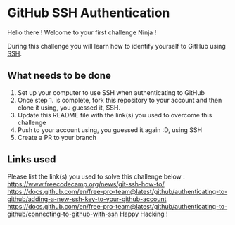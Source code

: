 # GitHub SSH Authentication

Hello there ! Welcome to your first challenge Ninja !

During this challenge you will learn how to identify yourself to GitHub using [SSH](https://g.co/kgs/Z8CW9c).


## What needs to be done
1. Set up your computer to use SSH when authenticating to GitHub
2. Once step 1. is complete, fork this repository to your account and then clone it using, you guessed it, SSH.
3. Update this README file with the link(s) you used to overcome this challenge
4. Push to your account using, you guessed it again :D, using SSH
5. Create a PR to your branch


## Links used
Please list the link(s) you used to solve this challenge below :
https://www.freecodecamp.org/news/git-ssh-how-to/
https://docs.github.com/en/free-pro-team@latest/github/authenticating-to-github/adding-a-new-ssh-key-to-your-github-account
https://docs.github.com/en/free-pro-team@latest/github/authenticating-to-github/connecting-to-github-with-ssh
Happy Hacking !
